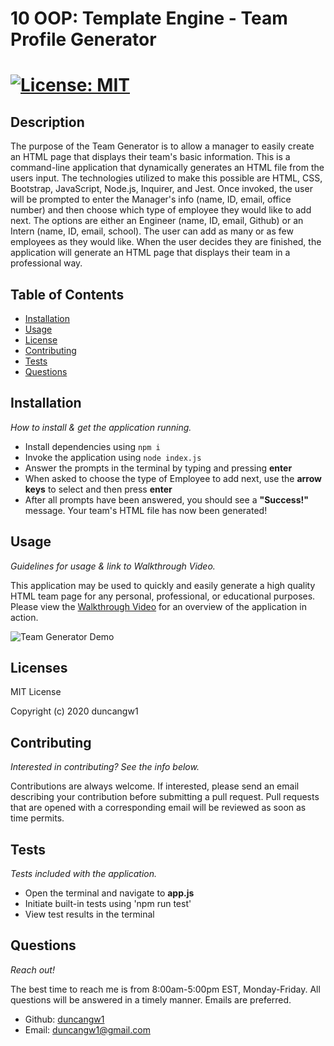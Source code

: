 # 10 OOP: Template Engine - Team Profile Generator

# [![License: MIT](https://img.shields.io/badge/License-MIT-yellow.svg)](https://opensource.org/licenses/MIT)

## Description

The purpose of the Team Generator is to allow a manager to easily create an HTML page that displays their team's basic information. This is a command-line application that dynamically generates an HTML file from the users input. The technologies utilized to make this possible are HTML, CSS, Bootstrap, JavaScript, Node.js, Inquirer, and Jest. Once invoked, the user will be prompted to enter the Manager's info (name, ID, email, office number) and then choose which type of employee they would like to add next. The options are either an Engineer (name, ID, email, Github) or an Intern (name, ID, email, school). The user can add as many or as few employees as they would like. When the user decides they are finished, the application will generate an HTML page that displays their team in a professional way.

## Table of Contents

- [Installation](#installation)
- [Usage](#usage)
- [License](#licenses)
- [Contributing](#contributing)
- [Tests](#tests)
- [Questions](#questions)

## Installation

_How to install & get the application running._

- Install dependencies using `npm i`
- Invoke the application using `node index.js`
- Answer the prompts in the terminal by typing and pressing **enter**
- When asked to choose the type of Employee to add next, use the **arrow keys** to select and then press **enter**
- After all prompts have been answered, you should see a **"Success!"** message. Your team's HTML file has now been generated!

## Usage

_Guidelines for usage & link to Walkthrough Video._

This application may be used to quickly and easily generate a high quality HTML team page for any personal, professional, or educational purposes. Please view the [Walkthrough Video](#) for an overview of the application in action.

![Team Generator Demo](#)

## Licenses

MIT License

Copyright (c) 2020 duncangw1

## Contributing

_Interested in contributing? See the info below._

Contributions are always welcome. If interested, please send an email describing your contribution before submitting a pull request. Pull requests that are opened with a corresponding email will be reviewed as soon as time permits.

## Tests

_Tests included with the application._

- Open the terminal and navigate to **app.js**
- Initiate built-in tests using 'npm run test'
- View test results in the terminal

## Questions

_Reach out!_

The best time to reach me is from 8:00am-5:00pm EST, Monday-Friday. All questions will be answered in a timely manner. Emails are preferred.

- Github: [duncangw1](https://github.com/duncangw1)
- Email: duncangw1@gmail.com
